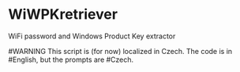 # WiWPKretriever
WiFi password and Windows Product Key extractor

#WARNING
This script is (for now) localized in Czech. The code is in #English, but the prompts are #Czech.
